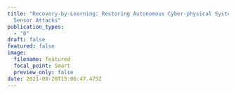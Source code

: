 ```yaml
---
title: "Recovery-by-Learning: Restoring Autonomous Cyber-physical Systems from
  Sensor Attacks"
publication_types:
  - "0"
draft: false
featured: false
image:
  filename: featured
  focal_point: Smart
  preview_only: false
date: 2021-08-20T15:06:47.475Z
---
```

